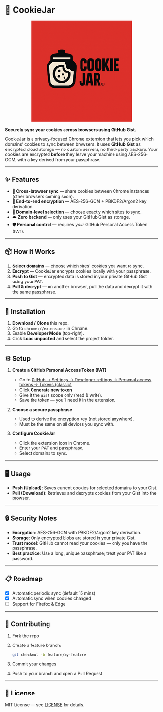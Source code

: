 # 🍪 CookieJar

<p align="center">
  <img src="./public/logo.png" alt="CookieJar Logo" width="333">
</p>

**Securely sync your cookies across browsers using GitHub Gist.**

CookieJar is a privacy-focused Chrome extension that lets you pick which domains’ cookies to sync between browsers. It uses **GitHub Gist** as encrypted cloud storage — no custom servers, no third-party trackers. Your cookies are encrypted **before** they leave your machine using AES-256-GCM, with a key derived from your passphrase.

---

## ✨ Features

* 🔄 **Cross-browser sync** — share cookies between Chrome instances (other browsers coming soon).
* 🔐 **End-to-end encryption** — AES-256-GCM + PBKDF2/Argon2 key derivation.
* 🎯 **Domain-level selection** — choose exactly which sites to sync.
* ☁️ **Zero backend** — only uses your GitHub Gist as storage.
* 🛡 **Personal control** — requires *your* GitHub Personal Access Token (PAT).

---

## 📦 How It Works

1. **Select domains** — choose which sites’ cookies you want to sync.
2. **Encrypt** — CookieJar encrypts cookies locally with your passphrase.
3. **Push to Gist** — encrypted data is stored in your private GitHub Gist using your PAT.
4. **Pull & decrypt** — on another browser, pull the data and decrypt it with the same passphrase.

---

## 🚀 Installation

1. **Download / Clone** this repo.
2. Go to `chrome://extensions` in Chrome.
3. Enable **Developer Mode** (top-right).
4. Click **Load unpacked** and select the project folder.

---

## ⚙️ Setup

1. **Create a GitHub Personal Access Token (PAT)**

   * Go to [GitHub → Settings → Developer settings → Personal access tokens → Tokens (classic)](https://github.com/settings/tokens)
   * Click **Generate new token**
   * Give it the `gist` scope only (read & write).
   * Save the token — you’ll need it in the extension.

2. **Choose a secure passphrase**

   * Used to derive the encryption key (not stored anywhere).
   * Must be the same on all devices you sync with.

3. **Configure CookieJar**

   * Click the extension icon in Chrome.
   * Enter your PAT and passphrase.
   * Select domains to sync.

---

## 🖥 Usage

* **Push (Upload)**: Saves current cookies for selected domains to your Gist.
* **Pull (Download)**: Retrieves and decrypts cookies from your Gist into the browser.

---

## 🔒 Security Notes

* **Encryption**: AES-256-GCM with PBKDF2/Argon2 key derivation.
* **Storage**: Only encrypted blobs are stored in your private Gist.
* **Trust model**: GitHub cannot read your cookies — only you have the passphrase.
* **Best practice**: Use a long, unique passphrase; treat your PAT like a password.

---

## 📋 Roadmap

* [x] Automatic periodic sync (default 15 mins)
* [x] Automatic sync when cookies changed 
* [ ] Support for Firefox & Edge

---

## 🤝 Contributing

1. Fork the repo
2. Create a feature branch:

   ```bash
   git checkout -b feature/my-feature
   ```
3. Commit your changes
4. Push to your branch and open a Pull Request

---

## 📜 License

MIT License — see [LICENSE](./LICENSE) for details.
